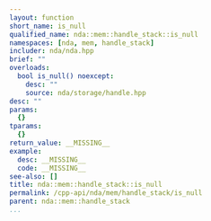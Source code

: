 ```yaml
---
layout: function
short_name: is_null
qualified_name: nda::mem::handle_stack::is_null
namespaces: [nda, mem, handle_stack]
includer: nda/nda.hpp
brief: ""
overloads:
  bool is_null() noexcept:
    desc: ""
    source: nda/storage/handle.hpp
desc: ""
params:
  {}
tparams:
  {}
return_value: __MISSING__
example:
  desc: __MISSING__
  code: __MISSING__
see-also: []
title: nda::mem::handle_stack::is_null
permalink: /cpp-api/nda/mem/handle_stack/is_null
parent: nda::mem::handle_stack
...
```


